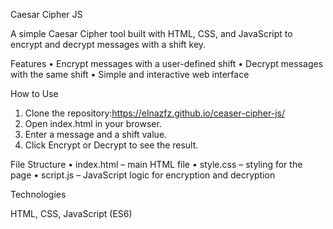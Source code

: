 Caesar Cipher JS

A simple Caesar Cipher tool built with HTML, CSS, and JavaScript to encrypt and decrypt messages with a shift key.

Features
 • Encrypt messages with a user-defined shift
 • Decrypt messages with the same shift
 • Simple and interactive web interface

How to Use
 1. Clone the repository:https://elnazfz.github.io/ceaser-cipher-js/
 2. Open index.html in your browser.
 3. Enter a message and a shift value.
 4. Click Encrypt or Decrypt to see the result.

File Structure
 • index.html – main HTML file
 • style.css – styling for the page
 • script.js – JavaScript logic for encryption and decryption

Technologies

HTML, CSS, JavaScript (ES6)
